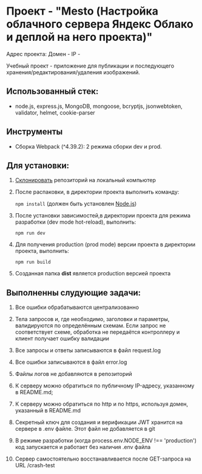 # Проект - "Mesto (Настройка облачного сервера Яндекс Облако и деплой на него проекта)"

Адрес проекта:
Домен - 
IP - 

Учебный проект - приложение для публикации и последующего хранения/редактирования/удаления изображений.

## Использованный стек:
 - node.js, express.js, MongoDB, mongoose, bcryptjs, jsonwebtoken, validator, helmet, cookie-parser
 
## Инструменты
 - Сборка Webpack (^4.39.2): 2 режима сборки dev и prod.
 
## Для установки:
1. [Склонировать](https://git-scm.com/book/ru/v2/Appendix-C%3A-%D0%9A%D0%BE%D0%BC%D0%B0%D0%BD%D0%B4%D1%8B-Git-%D0%9A%D0%BB%D0%BE%D0%BD%D0%B8%D1%80%D0%BE%D0%B2%D0%B0%D0%BD%D0%B8%D0%B5-%D0%B8-%D1%81%D0%BE%D0%B7%D0%B4%D0%B0%D0%BD%D0%B8%D0%B5-%D1%80%D0%B5%D0%BF%D0%BE%D0%B7%D0%B8%D1%82%D0%BE%D1%80%D0%B8%D0%B5%D0%B2) репозиторий на локальный компьютер
1. После распаковки, в директории проекта выполнить команду: 

    ```npm install``` 
(должен быть установлен [Node.js](https://nodejs.org/en/))
2. После установки зависимостей,в директории проекта для режима разработки (dev mode hot-reload), выполнить:

    ```npm run dev```
3. Для получения production (prod mode) версии проекта в директории проекта, выполнить:

    ```npm run build```
4. Созданная папка **dist** является production версией проекта

## Выполненны слудующие задачи:
1. Все ошибки обрабатываются централизованно

2. Тела запросов и, где необходимо, заголовки и параметры, валидируются по определённым схемам. Если запрос не соответствует схеме, обработка не передаётся контроллеру и клиент получает ошибку валидации

3. Все запросы и ответы записываются в файл request.log

4. Все ошибки записываются в файл error.log

5. Файлы логов не добавляются в репозиторий

6. К серверу можно обратиться по публичному IP-адресу, указанному в README.md;

7. К серверу можно обратиться по http и по https, используя домен, указанный в README.md

8. Секретный ключ для создания и верификации JWT хранится на сервере в .env файле. Этот файл не добавляется в git

9. В режиме разработки (когда process.env.NODE_ENV !== 'production') код запускается и работает без наличия .env файла

10. Сервер самостоятельно восстанавливается после GET-запроса на URL /crash-test
